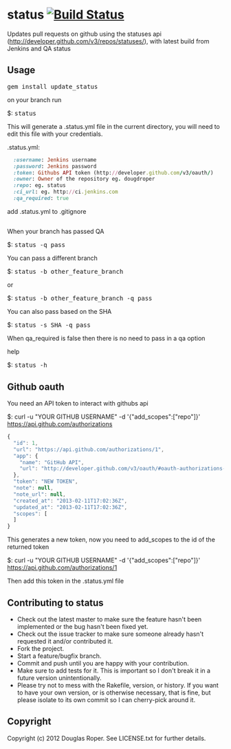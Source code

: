 # status [![Build Status](https://travis-ci.org/dougdroper/update_status.png?branch=master)](https://travis-ci.org/dougdroper/update_status)

Updates pull requests on github using the statuses api (http://developer.github.com/v3/repos/statuses/), with latest build from Jenkins and QA status

## Usage


<tt>gem install update_status</tt>


on your branch run

$: <tt>status</tt>

This will generate a .status.yml file in the current directory, you will need to edit this file with your credentials.

.status.yml:

```ruby
  :username: Jenkins username
  :password: Jenkins password
  :token: Githubs API token (http://developer.github.com/v3/oauth/)
  :owner: Owner of the repository eg. dougdroper
  :repo: eg. status
  :ci_url: eg. http://ci.jenkins.com
  :qa_required: true
```

add .status.yml to .gitignore

##

When your branch has passed QA

  $: <tt>status -q pass</tt>

You can pass a different branch

  $: <tt>status -b other_feature_branch</tt>

or

  $: <tt>status -b other_feature_branch -q pass</tt>

You can also pass based on the SHA

  $: <tt>status -s SHA -q pass</tt>

When qa_required is false then there is no need to pass in a qa option

help

$: <tt>status -h</tt>

## Github oauth

You need an API token to interact with githubs api

$: curl -u "YOUR GITHUB USERNAME" -d '{"add_scopes":["repo"]}' https://api.github.com/authorizations

```javascript
{
  "id": 1,
  "url": "https://api.github.com/authorizations/1",
  "app": {
    "name": "GitHub API",
    "url": "http://developer.github.com/v3/oauth/#oauth-authorizations-api"
  },
  "token": "NEW TOKEN",
  "note": null,
  "note_url": null,
  "created_at": "2013-02-11T17:02:36Z",
  "updated_at": "2013-02-11T17:02:36Z",
  "scopes": [
  ]
}
```

This generates a new token, now you need to add_scopes to the id of the returned token

$: curl -u "YOUR GITHUB USERNAME" -d '{"add_scopes":["repo"]}' https://api.github.com/authorizations/1

Then add this token in the .status.yml file

## Contributing to status

* Check out the latest master to make sure the feature hasn't been implemented or the bug hasn't been fixed yet.
* Check out the issue tracker to make sure someone already hasn't requested it and/or contributed it.
* Fork the project.
* Start a feature/bugfix branch.
* Commit and push until you are happy with your contribution.
* Make sure to add tests for it. This is important so I don't break it in a future version unintentionally.
* Please try not to mess with the Rakefile, version, or history. If you want to have your own version, or is otherwise necessary, that is fine, but please isolate to its own commit so I can cherry-pick around it.

## Copyright

Copyright (c) 2012 Douglas Roper. See LICENSE.txt for
further details.

